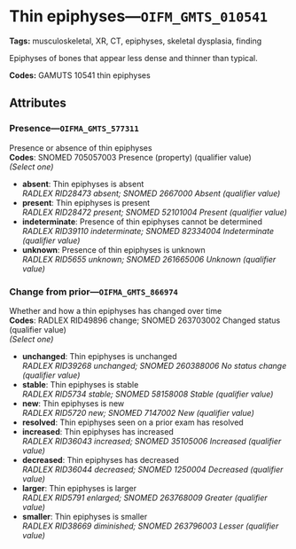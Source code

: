 # Thin epiphyses—`OIFM_GMTS_010541`

**Tags:** musculoskeletal, XR, CT, epiphyses, skeletal dysplasia, finding

Epiphyses of bones that appear less dense and thinner than typical.

**Codes:** GAMUTS 10541 thin epiphyses

## Attributes

### Presence—`OIFMA_GMTS_577311`

Presence or absence of thin epiphyses  
**Codes**: SNOMED 705057003 Presence (property) (qualifier value)  
*(Select one)*

- **absent**: Thin epiphyses is absent  
_RADLEX RID28473 absent; SNOMED 2667000 Absent (qualifier value)_
- **present**: Thin epiphyses is present  
_RADLEX RID28472 present; SNOMED 52101004 Present (qualifier value)_
- **indeterminate**: Presence of thin epiphyses cannot be determined  
_RADLEX RID39110 indeterminate; SNOMED 82334004 Indeterminate (qualifier value)_
- **unknown**: Presence of thin epiphyses is unknown  
_RADLEX RID5655 unknown; SNOMED 261665006 Unknown (qualifier value)_

### Change from prior—`OIFMA_GMTS_866974`

Whether and how a thin epiphyses has changed over time  
**Codes**: RADLEX RID49896 change; SNOMED 263703002 Changed status (qualifier value)  
*(Select one)*

- **unchanged**: Thin epiphyses is unchanged  
_RADLEX RID39268 unchanged; SNOMED 260388006 No status change (qualifier value)_
- **stable**: Thin epiphyses is stable  
_RADLEX RID5734 stable; SNOMED 58158008 Stable (qualifier value)_
- **new**: Thin epiphyses is new  
_RADLEX RID5720 new; SNOMED 7147002 New (qualifier value)_
- **resolved**: Thin epiphyses seen on a prior exam has resolved  
- **increased**: Thin epiphyses has increased  
_RADLEX RID36043 increased; SNOMED 35105006 Increased (qualifier value)_
- **decreased**: Thin epiphyses has decreased  
_RADLEX RID36044 decreased; SNOMED 1250004 Decreased (qualifier value)_
- **larger**: Thin epiphyses is larger  
_RADLEX RID5791 enlarged; SNOMED 263768009 Greater (qualifier value)_
- **smaller**: Thin epiphyses is smaller  
_RADLEX RID38669 diminished; SNOMED 263796003 Lesser (qualifier value)_